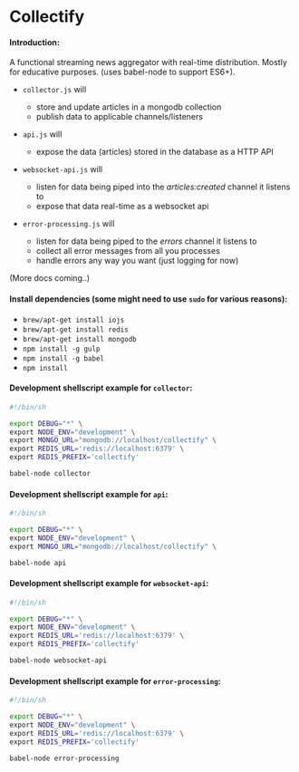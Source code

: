 Collectify
==========

#### Introduction:
A functional streaming news aggregator with real-time distribution. Mostly for educative purposes.
(uses babel-node to support ES6+).

* `collector.js` will
  * store and update articles in a mongodb collection
  * publish data to applicable channels/listeners

* `api.js` will
  * expose the data (articles) stored in the database as a HTTP API

* `websocket-api.js` will
  * listen for data being piped into the _articles:created_ channel it listens to
  * expose that data real-time as a websocket api

* `error-processing.js` will
  * listen for data being piped to the _errors_ channel it listens to
  * collect all error messages from all you processes
  * handle errors any way you want (just logging for now)

(More docs coming..)

#### Install dependencies (some might need to use `sudo` for various reasons):
* `brew/apt-get install iojs`
* `brew/apt-get install redis`
* `brew/apt-get install mongodb`
* `npm install -g gulp`
* `npm install -g babel`
* `npm install`


#### Development shellscript example for `collector`:
```sh
#!/bin/sh

export DEBUG="*" \
export NODE_ENV="development" \
export MONGO_URL="mongodb://localhost/collectify" \
export REDIS_URL='redis://localhost:6379' \
export REDIS_PREFIX='collectify'

babel-node collector
```

#### Development shellscript example for `api`:
```sh
#!/bin/sh

export DEBUG="*" \
export NODE_ENV="development" \
export MONGO_URL="mongodb://localhost/collectify" \

babel-node api
```

#### Development shellscript example for `websocket-api`:
```sh
#!/bin/sh

export DEBUG="*" \
export NODE_ENV="development" \
export REDIS_URL='redis://localhost:6379' \
export REDIS_PREFIX='collectify'

babel-node websocket-api
```

#### Development shellscript example for `error-processing`:
```sh
#!/bin/sh

export DEBUG="*" \
export NODE_ENV="development" \
export REDIS_URL='redis://localhost:6379' \
export REDIS_PREFIX='collectify'

babel-node error-processing
```
